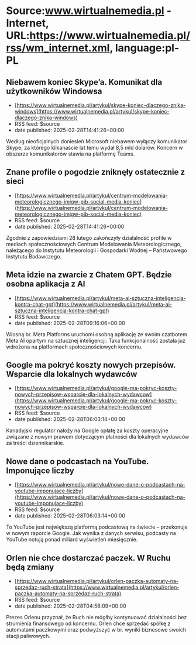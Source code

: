 # Source:www.wirtualnemedia.pl - Internet, URL:https://www.wirtualnemedia.pl/rss/wm_internet.xml, language:pl-PL

## Niebawem koniec Skype’a. Komunikat dla użytkowników Windowsa
 - [https://www.wirtualnemedia.pl/artykul/skype-koniec-dlaczego-znika-windows](https://www.wirtualnemedia.pl/artykul/skype-koniec-dlaczego-znika-windows)
 - RSS feed: $source
 - date published: 2025-02-28T14:41:26+00:00

Według nieoficjalnych doniesień Microsoft niebawem wyłączy komunikator Skype, za którego kilkanaście lat temu wydał 8,5 mld dolarów. Koncern w obszarze komunikatorów stawia na platformę Teams.

## Znane profile o pogodzie zniknęły ostatecznie z sieci
 - [https://www.wirtualnemedia.pl/artykul/centrum-modelowania-meteorologicznego-imigw-pib-social-media-koniec](https://www.wirtualnemedia.pl/artykul/centrum-modelowania-meteorologicznego-imigw-pib-social-media-koniec)
 - RSS feed: $source
 - date published: 2025-02-28T14:41:26+00:00

Zgodnie z zapowiedziami 28 lutego zakończyły działalność profile w mediach społecznościowych Centrum Modelowania Meteorologicznego, należącego do Instytutu Meteorologii i Gospodarki Wodnej – Państwowego Instytutu Badawczego.

## Meta idzie na zwarcie z Chatem GPT. Będzie osobna aplikacja z AI
 - [https://www.wirtualnemedia.pl/artykul/meta-ai-sztuczna-inteligencja-kontra-chat-gpt](https://www.wirtualnemedia.pl/artykul/meta-ai-sztuczna-inteligencja-kontra-chat-gpt)
 - RSS feed: $source
 - date published: 2025-02-28T09:16:06+00:00

Wiosną br. Meta Platforms uruchomi osobną aplikację ze swoim czatbotem Meta AI opartym na sztucznej inteligencji. Taka funkcjonalność została już wdrożona na platformach społecznościowych koncernu.

## Google ma pokryć koszty nowych przepisów. Wsparcie dla lokalnych wydawców
 - [https://www.wirtualnemedia.pl/artykul/google-ma-pokryc-koszty-nowych-przepisow-wsparcie-dla-lokalnych-wydawcow](https://www.wirtualnemedia.pl/artykul/google-ma-pokryc-koszty-nowych-przepisow-wsparcie-dla-lokalnych-wydawcow)
 - RSS feed: $source
 - date published: 2025-02-28T06:03:14+00:00

Kanadyjski regulator nałoży na Google opłatę za koszty operacyjne związane z nowym prawem dotyczącym płatności dla lokalnych wydawców za treści dziennikarskie.

## Nowe dane o podcastach na YouTube. Imponujące liczby
 - [https://www.wirtualnemedia.pl/artykul/nowe-dane-o-podcastach-na-youtube-imponujace-liczby](https://www.wirtualnemedia.pl/artykul/nowe-dane-o-podcastach-na-youtube-imponujace-liczby)
 - RSS feed: $source
 - date published: 2025-02-28T06:03:14+00:00

To YouTube jest największą platformą podcastową na świecie – przekonuje w nowym raporcie Google. Jak wynika z danych serwisu, podcasty na YouTube notują ponad miliard wyświetleń miesięcznie.

## Orlen nie chce dostarczać paczek. W Ruchu będą zmiany
 - [https://www.wirtualnemedia.pl/artykul/orlen-paczka-automaty-na-sprzedaz-ruch-strata](https://www.wirtualnemedia.pl/artykul/orlen-paczka-automaty-na-sprzedaz-ruch-strata)
 - RSS feed: $source
 - date published: 2025-02-28T04:58:09+00:00

Prezes Orlenu przyznał, że Ruch nie mógłby kontynuować działalności bez strumienia finansowego od koncernu. Orlen chce sprzedać spółkę z automatami paczkowymi oraz podwyższyć w br. wyniki biznesowe swoich stacji paliwowych.

